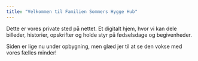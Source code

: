 ```yaml
---
title: "Velkommen til Familien Sommers Hygge Hub"
---
```


Dette er vores private sted på nettet. Et digitalt hjem, hvor vi kan dele billeder, historier, opskrifter og holde styr på fødselsdage og begivenheder.

Siden er lige nu under opbygning, men glæd jer til at se den vokse med vores fælles minder!

